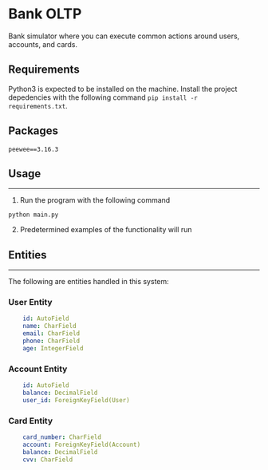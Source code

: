 # Bank OLTP

Bank simulator where you can execute common actions around users, accounts, and cards.

## Requirements

Python3 is expected to be installed on the machine. Install the project depedencies with the following command ``pip install -r requirements.txt``.

## Packages

``peewee==3.16.3``


## Usage
---

1. Run the program with the following command
```shell
python main.py
```

2. Predetermined examples of the functionality will run



## Entities
---

The following are entities handled in this system:

### User Entity


```yaml
    id: AutoField
    name: CharField
    email: CharField
    phone: CharField
    age: IntegerField
```

### Account Entity

```yaml
    id: AutoField
    balance: DecimalField
    user_id: ForeignKeyField(User)
```

### Card Entity

```yaml
    card_number: CharField
    account: ForeignKeyField(Account)
    balance: DecimalField
    cvv: CharField
```

